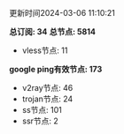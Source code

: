 更新时间2024-03-06 11:10:21

**总订阅: 34**
**总节点: 5814**
- vless节点: 11

**google ping有效节点: 173**
- v2ray节点: 46
- trojan节点: 24
- ss节点: 101
- ssr节点: 2
